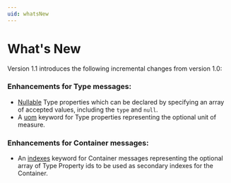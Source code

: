 ```yaml
---
uid: whatsNew
---
```


# What\'s New


Version 1.1 introduces the following incremental changes from version 1.0:  

### Enhancements for Type messages:

- [Nullable](xref:typePropertiesAndFormats) Type properties which can be declared by specifying an array of accepted values, including the `type` and `null`.
- A [uom](xref:typePropertiesAndFormats) keyword for Type properties representing the optional unit of measure.


### Enhancements for Container messages:

- An [indexes](xref:containerMessages) keyword for Container messages representing the optional array of Type Property ids to be used as secondary indexes for the Container.
